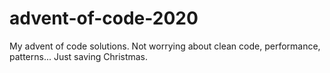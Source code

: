 # advent-of-code-2020

My advent of code solutions. Not worrying about clean code, performance, patterns... Just saving Christmas.
